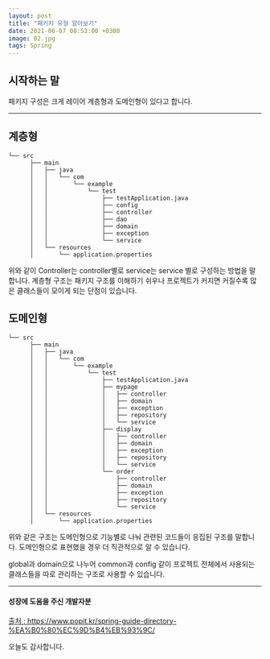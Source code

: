```yaml
---
layout: post
title: "패키지 유형 알아보기"
date: 2021-06-07 08:53:00 +0300
image: 02.jpg
tags: Spring
---
```


## 시작하는 말

패키지 구성은 크게 레이어 계층형과 도메인형이 있다고 합니다.

---

## 계층형  

```
└── src
      ├── main
      │   ├── java
      │   │   └── com
      │   │       └── example
      │   │           └── test
      │   │               ├── testApplication.java
      │   │               ├── config
      │   │               ├── controller
      │   │               ├── dao
      │   │               ├── domain
      │   │               ├── exception
      │   │               └── service
      │   └── resources
      │       └── application.properties
```

위와 같이 Controller는 controller별로 service는 service 별로 구성하는 방법을 말합니다. 계층형 구조는 패키지 구조를 이해하기 쉬우나 프로젝트가 커지면 커질수록 많은 클래스들이 모이게 되는 단점이 있습니다.


## 도메인형  

```
└── src
      ├── main
      │   ├── java
      │   │   └── com
      │   │       └── example
      │   │           └── test
      │   │               ├── testApplication.java
      │   │               ├── mypage
      │   │               │   ├── controller
      │   │               │   ├── domain
      │   │               │   ├── exception
      │   │               │   ├── repository
      │   │               │   └── service
      │   │               ├── display
      │   │               │   ├── controller
      │   │               │   ├── domain
      │   │               │   ├── exception
      │   │               │   ├── repository
      │   │               │   └── service
      │   │               └── order
      │   │                   ├── controller
      │   │                   ├── domain
      │   │                   ├── exception
      │   │                   ├── repository
      │   │                   └── service
      │   └── resources
      │       └── application.properties
```

위와 같은 구조는 도메인형으로 기능별로 나눠 관련된 코드들이 응집된 구조를 말합니다. 도메인형으로 표현했을 경우 더 직관적으로 알 수 있습니다.  

global과 domain으로 나누어 common과 config 같이 프로젝트 전체에서 사용되는 클래스들을 따로 관리하는 구조로 사용할 수 있습니다.  
	
***

#### 성장에 도움을 주신 개발자분  

[출처 : ](https://www.popit.kr/spring-guide-directory-%EA%B0%80%EC%9D%B4%EB%93%9C/) https://www.popit.kr/spring-guide-directory-%EA%B0%80%EC%9D%B4%EB%93%9C/  

오늘도 감사합니다.